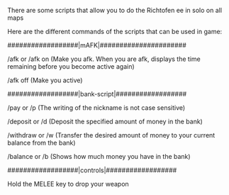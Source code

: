 
There are some scripts that allow you to do the Richtofen ee in solo on all maps

Here are the different commands of the scripts that can be used in game:

##################|mAFK|######################

/afk or /afk on (Make you afk. When you are afk, displays the time remaining before you become active again)

/afk off (Make you active)

##################|bank-script|##################

/pay or /p <player> <amount> (The writing of the nickname is not case sensitive)
	
/deposit or /d <amount> (Deposit the specified amount of money in the bank)
	
/withdraw or /w <amount> (Transfer the desired amount of money to your current balance from the bank)
	
/balance or /b (Shows how much money you have in the bank)

##################|controls|##################
	
Hold the MELEE key to drop your weapon
